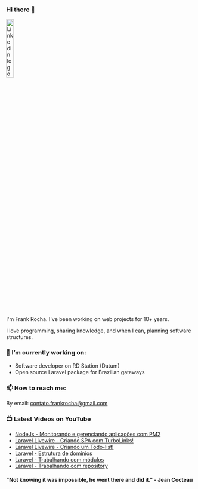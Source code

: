 ### Hi there 👋

<a href="https://www.linkedin.com/in/frankrochadev/">
  <img src="https://content.linkedin.com/content/dam/me/business/en-us/amp/brand-site/v2/bg/LI-Logo.svg.original.svg" alt="Linkedin logo"
	title="Linkedin Frank Rocha" width="20%" height="auto" />
</a>

I'm Frank Rocha. I've been working on web projects for 10+ years. 

I love programming, sharing knowledge, and when I can, planning software structures.

### 🔭 I’m currently working on:

- Software developer on RD Station (Datum)
- Open source Laravel package for Brazilian gateways

### 📫 How to reach me: 

By email: contato.frankrocha@gmail.com

### 📺 Latest Videos on YouTube

<!-- YOUTUBE:START -->
- [NodeJs - Monitorando e gerenciando aplicações com PM2](https://www.youtube.com/watch?v=t3evzQysksA)
- [Laravel Livewire - Criando SPA com TurboLinks!](https://www.youtube.com/watch?v=9vDDbfHUmVE)
- [Laravel Livewire - Criando um Todo-list!](https://www.youtube.com/watch?v=NrEDKe03vkc)
- [Laravel - Estrutura de domínios](https://www.youtube.com/watch?v=t_KByV1pwgs)
- [Laravel - Trabalhando com módulos](https://www.youtube.com/watch?v=y6XKbQor_P4)
- [Laravel - Trabalhando com repository](https://www.youtube.com/watch?v=CqsJPn6uNB8)
<!-- YOUTUBE:END -->


#### "Not knowing it was impossible, he went there and did it." - Jean Cocteau 
